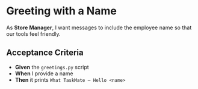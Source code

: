 # Greeting with a Name

As **Store Manager**, I want messages to include the employee name so that our tools feel friendly.

## Acceptance Criteria
- **Given** the `greetings.py` script
- **When** I provide a name
- **Then** it prints `What TaskMate – Hello <name>`
